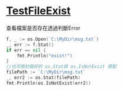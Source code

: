 # [TestFileExist](https://golang.org/pkg/os/#File.Stat)
查看檔案是否存在透過判斷Error
```go
f, _ := os.Open(`C:\MyDir\msg.txt`)
_, err := f.Stat()
if err == nil {
	fmt.Println("exist!")
} 
//也可用封裝好的 os.Stat與 os.IsNotExist 搭配
filePath := `C:\MyDir\msg.txt`
_, err2 := os.Stat(filePath)
fmt.Println(os.IsNotExist(err2))

```


